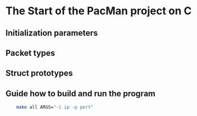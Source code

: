 <!-- TODO -->

# The Start of the PacMan project on C

## Initialization parameters


## Packet types


## **Struct prototypes**


## Guide how to **build and run** the program
```bash
    make all ARGS="-i ip -p port"
```